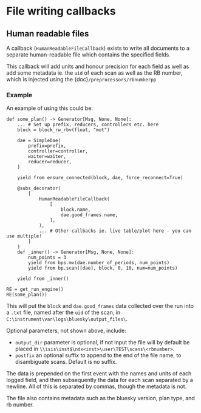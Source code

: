 # File writing callbacks
## Human readable files

A callback (`HumanReadableFileCallback`) exists to write all documents to a separate human-readable file which contains the specified fields. 

This callback will add units and honour precision for each field as well as add some metadata ie. the `uid` of each scan as well as the RB number, which is injected using the {doc}`/preprocessors/rbnumberpp`

### Example
An example of using this could be: 

```{code} python
def some_plan() -> Generator[Msg, None, None]:
    ... # Set up prefix, reducers, controllers etc. here
    block = block_rw_rbv(float, "mot")

    dae = SimpleDae(
        prefix=prefix,
        controller=controller,
        waiter=waiter,
        reducer=reducer,
    )

    yield from ensure_connected(block, dae, force_reconnect=True)

    @subs_decorator(
        [
            HumanReadableFileCallback(
                [
                    block.name,
                    dae.good_frames.name,
                ],
            ),
            ... # Other callbacks ie. live table/plot here - you can use multiple!
        ]
    )
    def _inner() -> Generator[Msg, None, None]:
        num_points = 3
        yield from bps.mv(dae.number_of_periods, num_points)
        yield from bp.scan([dae], block, 0, 10, num=num_points)

    yield from _inner()

RE = get_run_engine()
RE(some_plan())
```

This will put the `block` and `dae.good_frames` data collected over the run into a `.txt` file, named after the `uid` 
of the scan, in `C:\instrument\var\logs\bluesky\output_files\`. 

Optional parameters, not shown above, include:
- `output_dir` parameter is optional, if not input the file will by default be placed in 
`\\isis\inst$\ndx<inst>\user\TEST\scans\<rbnumber>`. 
- `postfix` an optional suffix to append to the end of the file name, to disambiguate scans. Default is no suffix.

The data is prepended on the first event with the names and units of each logged field, and then subsequently the data 
for each scan separated by a newline. All of this is separated by commas, though the metadata is not.

The file also contains metadata such as the bluesky version, plan type, and rb number.
